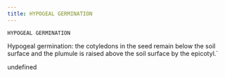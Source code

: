 ```yaml
---
title: HYPOGEAL GERMINATION
---
```

`HYPOGEAL GERMINATION`

Hypogeal germination: the cotyledons in the seed remain below the soil surface and the plumule is raised above the soil surface by the epicotyl.`

undefined